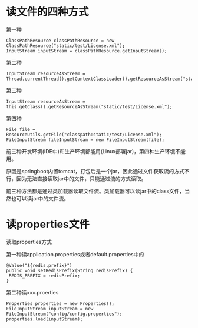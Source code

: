# 读文件的四种方式

第一种

```
ClassPathResource classPathResource = new ClassPathResource("static/test/License.xml");
InputStream inputStream = classPathResource.getInputStream();
```

第二种

```
InputStream resourceAsStream = Thread.currentThread().getContextClassLoader().getResourceAsStream("static/test/License.xml");
```

第三种

```
InputStream resourceAsStream = this.getClass().getResourceAsStream("static/test/License.xml");
```

第四种

```
File file = ResourceUtils.getFile("classpath:static/test/License.xml");
FileInputStream fileInputStream = new FileInputStream(file);
```

前三种开发环境(IDE中)和生产环境都能用(Linux部署jar)，第四种生产环境不能用。

原因是springboot内置tomcat，打包后是一个jar，因此通过文件获取流的方式不行，因为无法直接读取jar中的文件，只能通过流的方式读取。

前三种方法都是通过类加载器读取文件流。类加载器可以读jar中的class文件，当然也可以读jar中的文件流。

# 读properties文件

读取properties方式

第一种读application.properties或者default.properties中的

```
@Value("${redis.prefix}")
public void setRedisPrefix(String redisPrefix) {
 REDIS_PREFIX = redisPrefix;
}
```

第二种读xxx.proerties

```
Properties properties = new Properties();
FileInputStream inputStream = new FileInputStream("config/config.properties");
properties.load(inputStream);
```